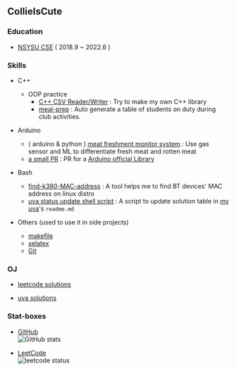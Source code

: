 ## CollieIsCute

### Education
- [NSYSU CSE](https://cse.nsysu.edu.tw/) ( 2018.9 ~ 2022.6 )

### Skills
- C++ 
  - OOP practice 
    - [C++ CSV Reader/Writer](https://github.com/CollieIsCute/CSV-header) : Try to make my own C++ library
    - [meal-prep](https://github.com/CollieIsCute/meal-prep) : Auto generate a table of students on duty during club activities.

- Arduino 
  - ( arduino & python ) [meat freshment monitor system](https://github.com/meat-project/meat-freshment-monitor-system) : Use gas sensor and ML to differentiate fresh meat and rotten meat
  - [a small PR](https://github.com/tobiasschuerg/MH-Z-CO2-Sensors/pull/24) : PR for a [Arduino official Library](https://www.arduino.cc/reference/en/libraries/mh-z-co2-sensors/)

- Bash
  - [find-k380-MAC-address](https://github.com/CollieIsCute/find-k380-MAC-address) : A tool helps me to find BT devices' MAC address on linux distro
  - [uva status update shell script](https://github.com/CollieIsCute/uva/blob/master/updateAll.sh) : A script to update solution table in [my uva](https://github.com/CollieIsCute/uva)'s `readme.md`

- Others (used to use it in side projects)
  - [makefile](https://www.gnu.org/software/make/manual/make.html)
  - [xelatex](https://www.overleaf.com/learn/latex/XeLaTeX)
  - [Git](https://github.com/git/git)

### OJ

- [leetcode solutions](https://github.com/CollieIsCute/leetcode)

- [uva solutions](https://github.com/CollieIsCute/uva)

### Stat-boxes  

- [GitHub](https://github.com/)  
![GitHub stats](https://github-readme-stats.vercel.app/api?username=collieiscute&show_icons=true&theme=dark)

- [LeetCode](https://leetcode.com/)  
![leetcode status](https://leetcard.jacoblin.cool/qetup1988?theme=dark&radius=30)

